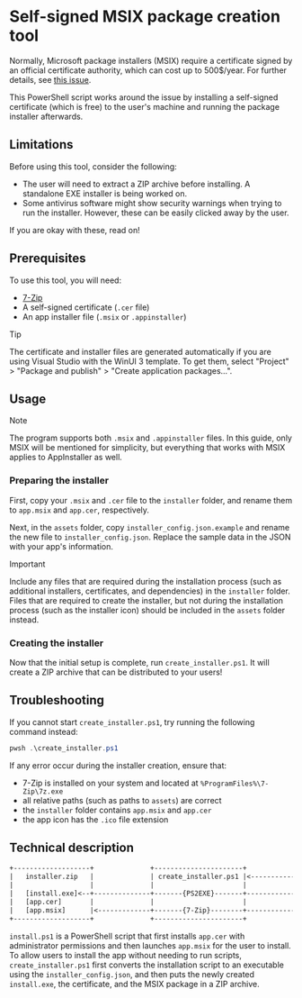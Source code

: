 # Self-signed MSIX package creation tool

Normally, Microsoft package installers (MSIX) require a certificate signed by an official certificate authority, which can cost up to 500$/year. For further details, see [this issue](https://github.com/microsoft/msix-packaging/issues/332).

This PowerShell script works around the issue by installing a self-signed certificate (which is free) to the user's machine and running the package installer afterwards.

## Limitations

Before using this tool, consider the following:

- The user will need to extract a ZIP archive before installing. A standalone EXE installer is being worked on.
- Some antivirus software might show security warnings when trying to run the installer. However, these can be easily clicked away by the user.

If you are okay with these, read on!

## Prerequisites

To use this tool, you will need:

- [7-Zip](https://www.7-zip.org/)
- A self-signed certificate (`.cer` file)
- An app installer file (`.msix` or `.appinstaller`)

> [!TIP]
> The certificate and installer files are generated automatically if you are using Visual Studio with the WinUI 3 template. To get them, select "Project" > "Package and publish" > "Create application packages...".

## Usage

> [!NOTE]
> The program supports both `.msix` and `.appinstaller` files. In this guide, only MSIX will be mentioned for simplicity, but everything that works with MSIX applies to AppInstaller as well.

### Preparing the installer

First, copy your `.msix` and `.cer` file to the `installer` folder, and rename them to `app.msix` and `app.cer`, respectively.

Next, in the `assets` folder, copy `installer_config.json.example` and rename the new file to `installer_config.json`. Replace the sample data in the JSON with your app's information.

> [!IMPORTANT]
> Include any files that are required during the installation process (such as additional installers, certificates, and dependencies) in the `installer` folder. Files that are required to create the installer, but not during the installation process (such as the installer icon) should be included in the `assets` folder instead.

### Creating the installer

Now that the initial setup is complete, run `create_installer.ps1`. It will create a ZIP archive that can be distributed to your users!

## Troubleshooting

If you cannot start `create_installer.ps1`, try running the following command instead:

```powershell
pwsh .\create_installer.ps1
```

If any error occur during the installer creation, ensure that:

- 7-Zip is installed on your system and located at `%ProgramFiles%\7-Zip\7z.exe`
- all relative paths (such as paths to `assets`) are correct
- the `installer` folder contains `app.msix` and `app.cer`
- the app icon has the `.ico` file extension

## Technical description

```txt
+-------------------+              +----------------------+
|   installer.zip   |              | create_installer.ps1 |<-------------------[assets]
|                   |              |                      |
|   [install.exe]<--+--------------+-------{PS2EXE}-------+--------------------[install.ps1]
|   [app.cer]       |              |                      |                     V         V
|   [app.msix]      |<-------------+-------{7-Zip}--------+-----------------[app.cer]+[app.msix]
+-------------------+              +----------------------+
```

`install.ps1` is a PowerShell script that first installs `app.cer` with administrator permissions and then launches `app.msix` for the user to install. To allow users to install the app without needing to run scripts, `create_installer.ps1` first converts the installation script to an executable using the `installer_config.json`, and then puts the newly created `install.exe`, the certificate, and the MSIX package in a ZIP archive.
